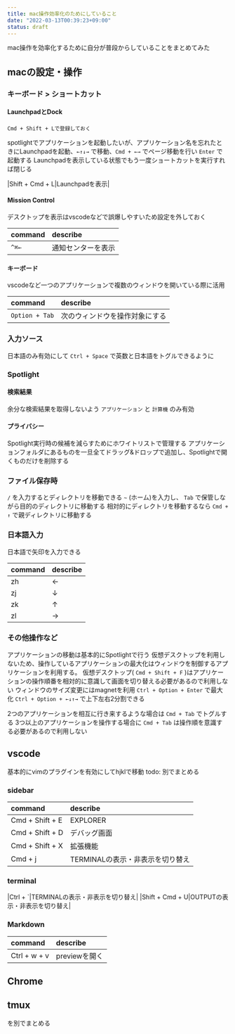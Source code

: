 ```yaml
---
title: mac操作効率化のためにしていること
date: "2022-03-13T00:39:23+09:00"
status: draft
---
```


mac操作を効率化するために自分が普段からしていることをまとめてみた

## macの設定・操作

### キーボード > ショートカット

#### LaunchpadとDock

`Cmd + Shift + Lで登録しておく`

spotlightでアプリケーションを起動したいが、アプリケーション名を忘れたときにLaunchpadを起動、`←↑↓→` で移動、`Cmd + ←→` でページ移動を行い `Enter` で起動する
Launchpadを表示している状態でもう一度ショートカットを実行すれば閉じる

|Shift + Cmd + L|Launchpadを表示|

#### Mission Control

デスクトップを表示はvscodeなどで誤爆しやすいため設定を外しておく

|command|describe|
|:--|:--|
|`^⌘←`|通知センターを表示|

#### キーボード

vscodeなど一つのアプリケーションで複数のウィンドウを開いている際に活用

|command|describe|
|:--|:--|
|`Option + Tab`|次のウィンドウを操作対象にする|

### 入力ソース

日本語のみ有効にして `Ctrl + Space` で英数と日本語をトグルできるように

### Spotlight

#### 検索結果

余分な検索結果を取得しないよう `アプリケーション` と `計算機` のみ有効

#### プライバシー

Spotlight実行時の候補を減らすためにホワイトリストで管理する
アプリケーションフォルダにあるものを一旦全てドラッグ&ドロップで追加し、Spotlightで開くものだけを削除する

### ファイル保存時

 `/` を入力するとディレクトリを移動できる
`~` (ホーム)を入力し、 `Tab` で保管しながら目的のディレクトリに移動する
相対的にディレクトリを移動するなら `Cmd + ↑` で親ディレクトリに移動する

### 日本語入力
  
日本語で矢印を入力できる

|command|describe|
|:--|:--|
|zh|←|
|zj|↓|
|zk|↑|
|zl|→|

### その他操作など

アプリケーションの移動は基本的にSpotlightで行う
仮想デスクトップを利用しないため、操作しているアプリケーションの最大化はウィンドウを制御するアプリケーションを利用する。 仮想デスクトップ( `Cmd + Shift + F` )はアプリケーションの操作順番を相対的に意識して画面を切り替える必要があるので利用しない
ウィンドウのサイズ変更にはmagnetを利用
`Ctrl + Option + Enter` で最大化 `Ctrl + Option + ←↓↑→` で上下左右2分割できる

2つのアプリケーションを相互に行き来するような場合は `Cmd + Tab` でトグルする
3つ以上のアプリケーションを操作する場合に `Cmd + Tab` は操作順を意識する必要があるので利用しない

## vscode

基本的にvimのプラグインを有効にしてhjklで移動
todo: 別でまとめる

### sidebar

|command|describe|
|:--|:--|
|Cmd + Shift + E|EXPLORER|
|Cmd + Shift + D|デバッグ画面|
|Cmd + Shift + X|拡張機能|
|Cmd + j|TERMINALの表示・非表示を切り替え|

### terminal

|Ctrl + `|TERMINALの表示・非表示を切り替え|
|Shift + Cmd + U|OUTPUTの表示・非表示を切り替え|

### Markdown

|command|describe|
|:--|:--|
|Ctrl + w + v|previewを開く|

## Chrome

## tmux 

を別でまとめる
